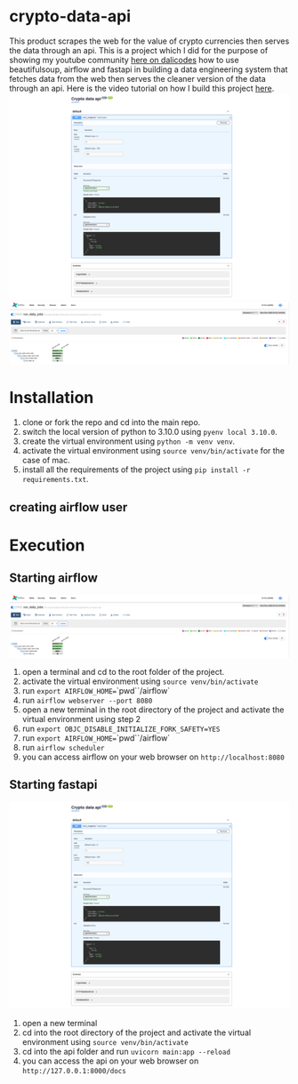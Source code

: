 # crypto-data-api
This product scrapes the web for the value of crypto currencies then serves the data through an api. This is a project which I did for the purpose of showing my youtube community <a href='https://www.youtube.com/channel/UCzSlSeJ4XH4bWH79DKmIxjg'>here on dalicodes<a> how to use beautifulsoup, airflow and fastapi in building a data engineering system that fetches data from the web then serves the cleaner version of the data through an api. Here is the video tutorial on how I build this project <a href='https://www.youtube.com/channel/UCzSlSeJ4XH4bWH79DKmIxjg'>here<a>.
![](fastapi.png)
![](airflow.png)

# Installation
1. clone or fork the repo and cd into the main repo.
2. switch the local version of python to 3.10.0 using `pyenv local 3.10.0`.
3. create the virtual environment using `python -m venv venv`.
4. activate the virtual environment using `source venv/bin/activate` for the case of mac.
5. install all the requirements of the project using `pip install -r requirements.txt`.

## creating airflow user

# Execution
## Starting airflow
![](airflow.png)
1. open a terminal and cd to the root folder of the project.
2. activate the virtual environment using `source venv/bin/activate`
3. run `export AIRFLOW_HOME=`\`pwd``/airflow`
4. run `airflow webserver --port 8080`
5. open a new terminal in the root directory of the project and activate the virtual environment using step 2
6. run `export OBJC_DISABLE_INITIALIZE_FORK_SAFETY=YES`
7. run `export AIRFLOW_HOME=`\`pwd``/airflow`
8. run `airflow scheduler`
9. you can access airflow on your web browser on `http://localhost:8080`

## Starting fastapi
![](fastapi.png)
1. open a new terminal
2. cd into the root directory of the project and activate the virtual environment using `source venv/bin/activate`
3. cd into the api folder and run `uvicorn main:app --reload`
2. you can access the api on your web browser on `http://127.0.0.1:8000/docs`
